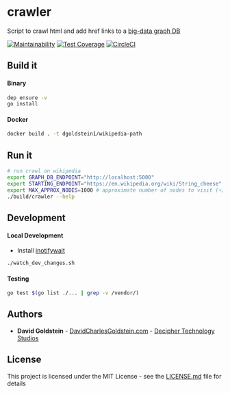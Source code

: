 # crawler

Script to crawl html and add href links to a [big-data graph DB](https://github.com/dgoldstein1/graphApi)

[![Maintainability](https://api.codeclimate.com/v1/badges/0918dd40ac9fd5d3e454/maintainability)](https://codeclimate.com/github/dgoldstein1/crawler/maintainability)
[![Test Coverage](https://api.codeclimate.com/v1/badges/0918dd40ac9fd5d3e454/test_coverage)](https://codeclimate.com/github/dgoldstein1/crawler/test_coverage)
[![CircleCI](https://circleci.com/gh/dgoldstein1/crawler.svg?style=svg)](https://circleci.com/gh/dgoldstein1/crawler)

## Build it

#### Binary

```sh
dep ensure -v
go install
```

#### Docker
```sh
docker build . -t dgoldstein1/wikipedia-path
```

## Run it

```sh
# run crawl on wikipedia
export GRAPH_DB_ENDPOINT="http://localhost:5000"
export STARTING_ENDPOINT="https://en.wikipedia.org/wiki/String_cheese"
export MAX_APPROX_NODES=1000 # approximate number of nodes to visit (+/- one order of magnitude), set to '-1' for unlimited crawl
./build/crawler --help
```


## Development

#### Local Development

- Install [inotifywait](https://linux.die.net/man/1/inotifywait)
```sh
./watch_dev_changes.sh
```

#### Testing

```sh
go test $(go list ./... | grep -v /vendor/)
```

## Authors

* **David Goldstein** - [DavidCharlesGoldstein.com](http://www.davidcharlesgoldstein.com/?github-wikipeida-path) - [Decipher Technology Studios](http://deciphernow.com/)

## License

This project is licensed under the MIT License - see the [LICENSE.md](LICENSE.md) file for details
